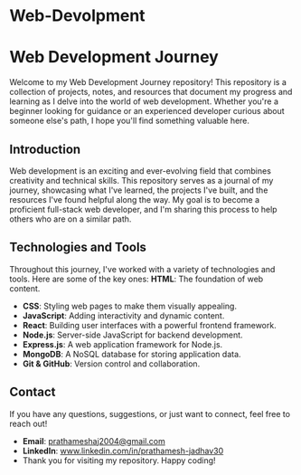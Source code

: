 # Web-Devolpment
# Web Development Journey

Welcome to my Web Development Journey repository! This repository is a collection of projects, notes, and resources that document my progress and learning as I delve into the world of web development. Whether you're a beginner looking for guidance or an experienced developer curious about someone else's path, I hope you'll find something valuable here.
## Introduction

Web development is an exciting and ever-evolving field that combines creativity and technical skills. This repository serves as a journal of my journey, showcasing what I've learned, the projects I've built, and the resources I've found helpful along the way. My goal is to become a proficient full-stack web developer, and I'm sharing this process to help others who are on a similar path.

## Technologies and Tools

Throughout this journey, I've worked with a variety of technologies and tools. Here are some of the key ones:
**HTML**: The foundation of web content.
- **CSS**: Styling web pages to make them visually appealing.
- **JavaScript**: Adding interactivity and dynamic content.
- **React**: Building user interfaces with a powerful frontend framework.
- **Node.js**: Server-side JavaScript for backend development.
- **Express.js**: A web application framework for Node.js.
- **MongoDB**: A NoSQL database for storing application data.
- **Git & GitHub**: Version control and collaboration.
## Contact

If you have any questions, suggestions, or just want to connect, feel free to reach out!

- **Email**: prathameshaj2004@gmail.com
- **LinkedIn**: www.linkedin.com/in/prathamesh-jadhav30
- Thank you for visiting my repository. Happy coding!
